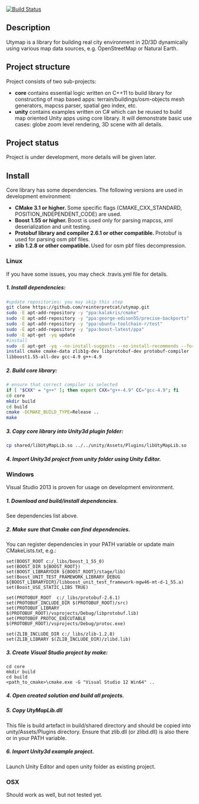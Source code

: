 [![Build Status](https://travis-ci.org/reinterpretcat/utymap.svg?branch=master)](https://travis-ci.org/reinterpretcat/utymap)
<h2> Description </h2>

<p>Utymap is a library for building real city environment in 2D/3D dynamically using various map data sources, e.g. OpenStreetMap or Natural Earth.</p>

<h2> Project structure </h2>
Project consists of two sub-projects:
<ul>
    <li><b>core</b> contains essential logic written on C++11 to build library for constructing of map based apps: terrain/buildings/osm-objects mesh generators, mapcss parser, spatial geo index, etc. </li>
    <li><b>unity</b> contains examples written on C# which can be reused to build map oriented Unity apps using core library. It will demonstrate basic use cases: globe zoom level rendering, 3D scene with all details.</li>
</ul>

<h2> Project status </h2>
<p> Project is under development, more details will be given later. </p>

<h2> Install </h2>
Core library has some dependencies. The following versions are used in development environment:
<ul>
    <li> <b>CMake 3.1 or higher.  </b> Some specific flags (CMAKE_CXX_STANDARD, POSITION_INDEPENDENT_CODE) are used. </li>
    <li> <b>Boost 1.55 or higher. </b> Boost is used only for parsing mapcss, xml deserialization and unit testing.  </li>
    <li> <b> Protobuf library and compiler 2.6.1 or other compatible. </b> Protobuf is used for parsing osm pbf files.</li>
    <li> <b> zlib 1.2.8 or other compatible. </b> Used for osm pbf files decompression. </li>
</ul>

<h3>Linux</h3>
If you have some issues, you may check .travis.yml file for details.
<h5> 1. Install dependencies:</h5>

``` bash
#update repositories: you may skip this step
git clone https://github.com/reinterpretcat/utymap.git
sudo -E apt-add-repository -y "ppa:kalakris/cmake"
sudo -E apt-add-repository -y "ppa:george-edison55/precise-backports"
sudo -E apt-add-repository -y "ppa:ubuntu-toolchain-r/test"
sudo -E apt-add-repository -y "ppa:boost-latest/ppa"
sudo -E apt-get -yq update
#install
sudo -E apt-get -yq --no-install-suggests --no-install-recommends --force-yes
install cmake cmake-data zlib1g-dev libprotobuf-dev protobuf-compiler
libboost1.55-all-dev gcc-4.9 g++-4.9
```

<h5>2. Build core library:</h5>

``` bash
# ensure that correct compiler is selected
if [ "$CXX" = "g++" ]; then export CXX="g++-4.9" CC="gcc-4.9"; fi
cd core
mkdir build
cd build
cmake -DCMAKE_BUILD_TYPE=Release ..
make
```
<h5>3. Copy core library into Unity3d plugin folder: </h5>

``` bash
cp shared/libUtyMapLib.so ../../unity/Assets/Plugins/libUtyMapLib.so

```

<h5>4. Import Unity3d project from unity folder using Unity Editor. </h5>

<h3>Windows</h3>
Visual Studio 2013 is proven for usage on development environment.
<h5>1. Download and build/install dependencies. </h5>
See dependencies list above.
<h5>2. Make sure that Cmake can find dependencies. </h5>
You can register dependencies in your PATH variable or update main CMakeLists.txt, e.g.:

```
set(BOOST_ROOT c:/_libs/boost_1_55_0)
set(BOOST_DIR ${BOOST_ROOT})
set(BOOST_LIBRARYDIR ${BOOST_ROOT}/stage/lib)
set(Boost_UNIT_TEST_FRAMEWORK_LIBRARY_DEBUG ${BOOST_LIBRARYDIR}/libboost_unit_test_framework-mgw46-mt-d-1_55.a)
set(Boost_USE_STATIC_LIBS TRUE)

set(PROTOBUF_ROOT  c:/_libs/protobuf-2.6.1)
set(PROTOBUF_INCLUDE_DIR $(PROTOBUF_ROOT)/src)
set(PROTOBUF_LIBRARY $(PROTOBUF_ROOT)/vsprojects/Debug/libprotobuf.lib)
set(PROTOBUF_PROTOC_EXECUTABLE $(PROTOBUF_ROOT)/vsprojects/Debug/protoc.exe)

set(ZLIB_INCLUDE_DIR c:/_libs/zlib-1.2.8)
set(ZLIB_LIBRARY $(ZLIB_INCLUDE_DIR)/zlibd.lib)
```

<h5>3. Create Visual Studio project by make:</h5>

``` shell
cd core
mkdir build
cd build
<path_to_cmake>\cmake.exe -G "Visual Studio 12 Win64" ..
```
<h5>4. Open created solution and build all projects.</h5>

<h5>5. Copy UtyMapLib.dll </h5>

This file is build artefact in build/shared directory and should be copied into unity/Assets/Plugins directory. Ensure that zlib.dll (or zlibd.dll) is also there or in your PATH variable.

<h5>6. Import Unity3d example project. </h5>
Launch Unity Editor and open unity folder as existing project.

<h3>OSX</h3>

Should work as well, but not tested yet.
